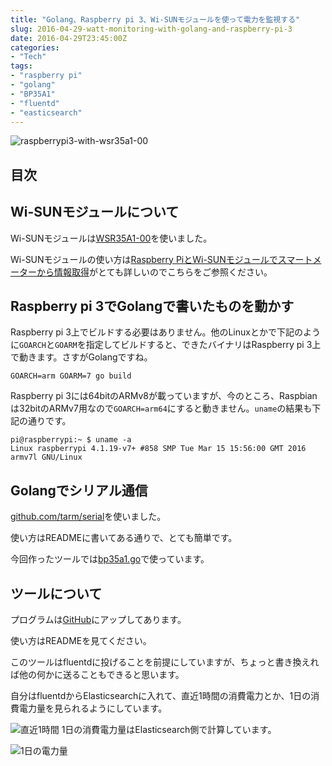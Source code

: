 ```yaml
---
title: "Golang、Raspberry pi 3、Wi-SUNモジュールを使って電力を監視する"
slug: 2016-04-29-watt-monitoring-with-golang-and-raspberry-pi-3
date: 2016-04-29T23:45:00Z
categories: 
- "Tech"
tags: 
- "raspberry pi"
- "golang"
- "BP35A1"
- "fluentd"
- "easticsearch"
---
```



![raspberrypi3-with-wsr35a1-00](/images/20160429-raspberrypi3-with-wsr35a1-00.png)
## 目次


## Wi-SUNモジュールについて

Wi-SUNモジュールは[WSR35A1-00](http://www.rohm.co.jp/web/japan/news-detail?news-title=2014-10-02_news&defaultGroupId=false)を使いました。

Wi-SUNモジュールの使い方は[Raspberry PiとWi-SUNモジュールでスマートメーターから情報取得](http://chappnet.hateblo.jp/entry/2015/08/20/024137)がとても詳しいのでこちらをご参照ください。

## Raspberry pi 3でGolangで書いたものを動かす

Raspberry pi 3上でビルドする必要はありません。他のLinuxとかで下記のように`GOARCH`と`GOARM`を指定してビルドすると、できたバイナリはRaspberry pi 3上で動きます。さすがGolangですね。

```
GOARCH=arm GOARM=7 go build
```

Raspberry pi 3には64bitのARMv8が載っていますが、今のところ、Raspbianは32bitのARMv7用なので`GOARCH=arm64`にすると動きません。`uname`の結果も下記の通りです。

```
pi@raspberrypi:~ $ uname -a
Linux raspberrypi 4.1.19-v7+ #858 SMP Tue Mar 15 15:56:00 GMT 2016 armv7l GNU/Linux
```

## Golangでシリアル通信

[github.com/tarm/serial](https://github.com/tarm/serial)を使いました。

使い方はREADMEに書いてある通りで、とても簡単です。

今回作ったツールでは[bp35a1.go](https://github.com/higebu/wattmonitor/blob/master/bp35a1/bp35a1.go)で使っています。

## ツールについて

プログラムは[GitHub](https://github.com/higebu/wattmonitor)にアップしてあります。

使い方はREADMEを見てください。

このツールはfluentdに投げることを前提にしていますが、ちょっと書き換えれば他の何かに送ることもできると思います。

自分はfluentdからElasticsearchに入れて、直近1時間の消費電力とか、1日の消費電力量を見られるようにしています。

![直近1時間](/images/20160429-es.jpg)
1日の消費電力量はElasticsearch側で計算しています。

![1日の電力量](/images/20160429-es-kwh.jpg)